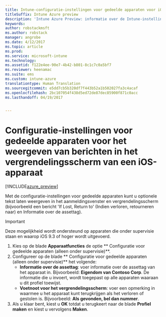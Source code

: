 ```yaml
---
title: Intune-configuratie-instellingen voor gedeelde apparaten voor iOS
titleSuffix: Intune Azure preview
description: 'Intune Azure Preview: informatie over de Intune-instellingen die u kunt gebruiken voor het weergeven van informatie op het vergrendelingsscherm van een iOS-apparaat.'
keywords: 
author: robstackmsft
ms.author: robstack
manager: angrobe
ms.date: 4/12/2017
ms.topic: article
ms.prod: 
ms.service: microsoft-intune
ms.technology: 
ms.assetid: f122e4ee-90e7-4b42-b801-8c1c7c0a5bf7
ms.reviewer: heenamac
ms.suite: ems
ms.custom: intune-azure
translationtype: Human Translation
ms.sourcegitcommit: e5dd7cb5b320df7f443b52a1b502027fa3c4acaf
ms.openlocfilehash: 2bc107054f438d5ed72de87dec85900f871c0acc
ms.lasthandoff: 04/19/2017


---
```


# <a name="shared-device-configuration-settings-to-display-messages-on-the-ios-device-lock-screen"></a>Configuratie-instellingen voor gedeelde apparaten voor het weergeven van berichten in het vergrendelingsscherm van een iOS-apparaat

[!INCLUDE[azure_preview](../includes/azure_preview.md)]

Met de configuratie-instellingen voor gedeelde apparaten kunt u optionele tekst laten weergeven in het aanmeldingsvenster en vergrendelingsscherm (bijvoorbeeld een bericht 'If Lost, Return to' (Indien verloren, retourneren naar) en Informatie over de assettag). 

>[!IMPORTANT]
> Deze mogelijkheid wordt ondersteund op apparaten die onder supervisie staan en waarop iOS 9.3 of hoger wordt uitgevoerd.

1. Kies op de blade **Apparaatfuncties** de optie **
Configuratie voor gedeelde apparaten (alleen onder supervisie)**.
2. Configureer op de blade **
Configuratie voor gedeelde apparaten (alleen onder supervisie)** het volgende:
    - **Informatie over de assettag**: voer informatie over de assettag van het apparaat in. Bijvoorbeeld: **Eigendom van Contoso Corp**. De informatie die u invoert, wordt toegepast op alle apparaten waaraan u dit profiel toewijst.
    - **Voetnoot voor het vergrendelingsscherm**: voer een opmerking in waarmee u het apparaat kunt terugkrijgen als het verloren of gestolen is. Bijvoorbeeld: **Als gevonden, bel dan nummer**.
3. Als u klaar bent, kiest u **OK** totdat u terugkeert naar de blade **Profiel maken** en kiest u vervolgens **Maken**. 

